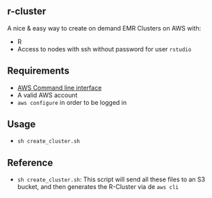 ## r-cluster

A nice & easy way to create on demand EMR Clusters on AWS with:

- R
- Access to nodes with ssh without password for user `rstudio`

## Requirements

- [AWS Command line interface](https://aws.amazon.com/cli/)
- A valid AWS account
- `aws configure` in order to be logged in

## Usage

- `sh create_cluster.sh`

## Reference

- `sh create_cluster.sh`: This script will send all these files to an S3 bucket, and then generates the R-Cluster via de `aws cli`
